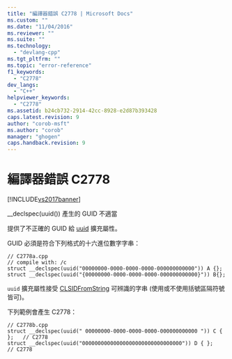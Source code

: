 ```yaml
---
title: "編譯器錯誤 C2778 | Microsoft Docs"
ms.custom: ""
ms.date: "11/04/2016"
ms.reviewer: ""
ms.suite: ""
ms.technology: 
  - "devlang-cpp"
ms.tgt_pltfrm: ""
ms.topic: "error-reference"
f1_keywords: 
  - "C2778"
dev_langs: 
  - "C++"
helpviewer_keywords: 
  - "C2778"
ms.assetid: b24cb732-2914-42cc-8928-e2d87b393428
caps.latest.revision: 9
author: "corob-msft"
ms.author: "corob"
manager: "ghogen"
caps.handback.revision: 9
---
```

# 編譯器錯誤 C2778
[!INCLUDE[vs2017banner](../../assembler/inline/includes/vs2017banner.md)]

\_\_declspec\(uuid\(\)\) 產生的 GUID 不適當  
  
 提供了不正確的 GUID 給 [uuid](../../cpp/uuid-cpp.md) 擴充屬性。  
  
 GUID 必須是符合下列格式的十六進位數字字串：  
  
```  
// C2778a.cpp  
// compile with: /c  
struct __declspec(uuid("00000000-0000-0000-0000-000000000000")) A {};  
struct __declspec(uuid("{00000000-0000-0000-0000-000000000000}")) B{};  
```  
  
 `uuid` 擴充屬性接受 [CLSIDFromString](http://msdn.microsoft.com/library/windows/desktop/ms680589) 可辨識的字串 \(使用或不使用括號區隔符號皆可\)。  
  
 下列範例會產生 C2778：  
  
```  
// C2778b.cpp  
struct __declspec(uuid(" 00000000-0000-0000-0000-000000000000 ")) C { };   // C2778  
struct __declspec(uuid("00000000000000000000000000000000")) D { };   // C2778  
```
